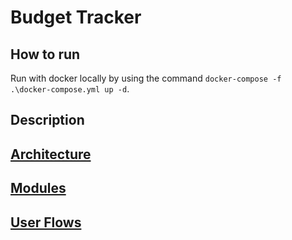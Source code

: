 # Budget Tracker

## How to run

Run with docker locally by using the command `docker-compose -f .\docker-compose.yml up -d`.

## Description

## [Architecture](./docs/architecture.md)

## [Modules](./docs/modules.md)

## [User Flows](docs/flows.md)
